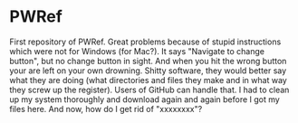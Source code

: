 PWRef
=====

First repository of PWRef. Great problems because of stupid
instructions which were not for Windows (for Mac?). It says "Navigate
to change button", but no change button in sight. And when you hit the wrong
button your are left on your own drowning. Shitty software, they would
better say what they are doing (what directories and files they make
and in what way they screw up the register). Users of GitHub can
handle that. I had to clean up my system thoroughly and download again
and again before I got my files here. And now, how do I get rid of
"xxxxxxxx"?
